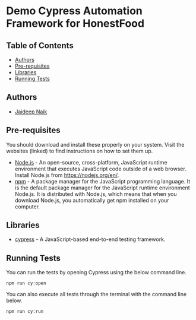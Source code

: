 # Demo Cypress Automation Framework for HonestFood


## Table of Contents


- [Authors](#authors)
- [Pre-requisites](#pre-requisites)
- [Libraries](#libraries)
- [Running Tests](#running-tests)


## Authors
* [Jaideep Naik](https://github.com/jaideepnk0)


## Pre-requisites


You should download and install these properly on your system. Visit the websites (linked) to find instructions on how to set them up.


* [Node.js](https://nodejs.org/en/) - An open-source, cross-platform, JavaScript runtime environment that executes JavaScript code outside of a web browser. Install Node.js from <https://nodejs.org/en/>.
* [npm](https://www.npmjs.com/) - A package manager for the JavaScript programming language. It is the default package manager for the JavaScript runtime environment Node.js. It is distributed with Node.js, which means that when you download Node.js, you automatically get npm installed on your computer.


## Libraries


- [cypress](https://www.cypress.io/) - A JavaScript-based end-to-end testing framework.


## Running Tests


You can run the tests by opening Cypress using the below command line. 
```
npm run cy:open
```


You can also execute all tests through the terminal with the command line below.
```
npm run cy:run
```
